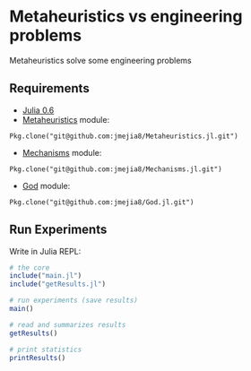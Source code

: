 # Metaheuristics vs engineering problems

Metaheuristics solve some engineering problems

## Requirements

- [Julia 0.6](https://julialang.org/)
- [Metaheuristics](https://raw.githubusercontent.com/jmejia8/Metaheuristics.jl) module:
```
Pkg.clone("git@github.com:jmejia8/Metaheuristics.jl.git") 
```
- [Mechanisms](https://raw.githubusercontent.com/jmejia8/Mechanisms.jl) module:
```
Pkg.clone("git@github.com:jmejia8/Mechanisms.jl.git") 
```
- [God](https://raw.githubusercontent.com/jmejia8/God.jl) module:
```
Pkg.clone("git@github.com:jmejia8/God.jl.git") 
```

## Run Experiments

Write in Julia REPL:

```julia
# the core
include("main.jl")
include("getResults.jl")

# run experiments (save results)
main()

# read and summarizes results
getResults()

# print statistics
printResults()

```